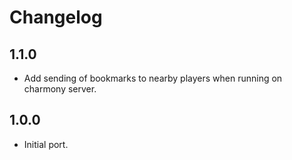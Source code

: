 # Changelog

## 1.1.0

- Add sending of bookmarks to nearby players when running on charmony server.

## 1.0.0

- Initial port.